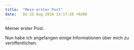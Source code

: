 ```yaml
---
title:  "Mein erster Post"
date:   Do 25 Aug 2016 13:17:20 +0200
---
```

Meiner erster Post.

Nun habe ich angefangen einige Informationen über mich zu
veröffentlichen.
